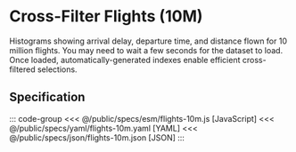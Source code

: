 <script setup>
  import { reset } from '@uwdata/vgplot';
  reset();
</script>

# Cross-Filter Flights (10M)

Histograms showing arrival delay, departure time, and distance flown for 10 million flights. You may need to wait a few seconds for the dataset to load. Once loaded, automatically-generated indexes enable efficient cross-filtered selections.

<Example spec="/specs/yaml/flights-10m.yaml" />

## Specification

::: code-group
<<< @/public/specs/esm/flights-10m.js [JavaScript]
<<< @/public/specs/yaml/flights-10m.yaml [YAML]
<<< @/public/specs/json/flights-10m.json [JSON]
:::
